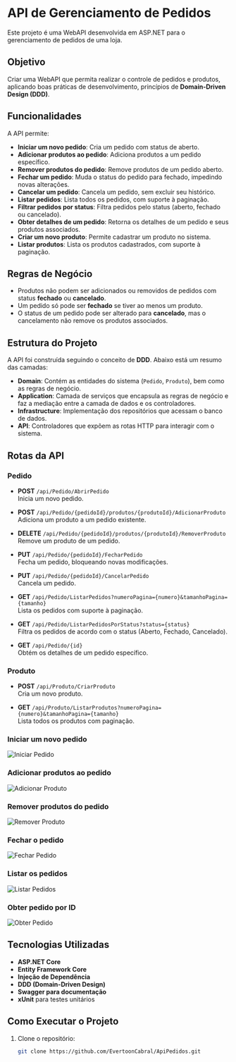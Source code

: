 # API de Gerenciamento de Pedidos

Este projeto é uma WebAPI desenvolvida em ASP.NET para o gerenciamento de pedidos de uma loja.

## Objetivo

Criar uma WebAPI que permita realizar o controle de pedidos e produtos, aplicando boas práticas de desenvolvimento, princípios de **Domain-Driven Design (DDD)**.

## Funcionalidades

A API permite:

- **Iniciar um novo pedido**: Cria um pedido com status de aberto.
- **Adicionar produtos ao pedido**: Adiciona produtos a um pedido específico.
- **Remover produtos do pedido**: Remove produtos de um pedido aberto.
- **Fechar um pedido**: Muda o status do pedido para fechado, impedindo novas alterações.
- **Cancelar um pedido**: Cancela um pedido, sem excluir seu histórico.
- **Listar pedidos**: Lista todos os pedidos, com suporte à paginação.
- **Filtrar pedidos por status**: Filtra pedidos pelo status (aberto, fechado ou cancelado).
- **Obter detalhes de um pedido**: Retorna os detalhes de um pedido e seus produtos associados.
- **Criar um novo produto**: Permite cadastrar um produto no sistema.
- **Listar produtos**: Lista os produtos cadastrados, com suporte à paginação.

## Regras de Negócio

- Produtos não podem ser adicionados ou removidos de pedidos com status **fechado** ou **cancelado**.
- Um pedido só pode ser **fechado** se tiver ao menos um produto.
- O status de um pedido pode ser alterado para **cancelado**, mas o cancelamento não remove os produtos associados.

## Estrutura do Projeto

A API foi construída seguindo o conceito de **DDD**. Abaixo está um resumo das camadas:

- **Domain**: Contém as entidades do sistema (`Pedido`, `Produto`), bem como as regras de negócio.
- **Application**: Camada de serviços que encapsula as regras de negócio e faz a mediação entre a camada de dados e os controladores.
- **Infrastructure**: Implementação dos repositórios que acessam o banco de dados.
- **API**: Controladores que expõem as rotas HTTP para interagir com o sistema.

## Rotas da API

### Pedido

- **POST** `/api/Pedido/AbrirPedido`  
  Inicia um novo pedido.

- **POST** `/api/Pedido/{pedidoId}/produtos/{produtoId}/AdicionarProduto`  
  Adiciona um produto a um pedido existente.

- **DELETE** `/api/Pedido/{pedidoId}/produtos/{produtoId}/RemoverProduto`  
  Remove um produto de um pedido.

- **PUT** `/api/Pedido/{pedidoId}/FecharPedido`  
  Fecha um pedido, bloqueando novas modificações.

- **PUT** `/api/Pedido/{pedidoId}/CancelarPedido`  
  Cancela um pedido.

- **GET** `/api/Pedido/ListarPedidos?numeroPagina={numero}&tamanhoPagina={tamanho}`  
  Lista os pedidos com suporte à paginação.

- **GET** `/api/Pedido/ListarPedidosPorStatus?status={status}`  
  Filtra os pedidos de acordo com o status (Aberto, Fechado, Cancelado).

- **GET** `/api/Pedido/{id}`  
  Obtém os detalhes de um pedido específico.

### Produto

- **POST** `/api/Produto/CriarProduto`  
  Cria um novo produto.

- **GET** `/api/Produto/ListarProdutos?numeroPagina={numero}&tamanhoPagina={tamanho}`  
  Lista todos os produtos com paginação.

### Iniciar um novo pedido

![Iniciar Pedido](https://github.com/user-attachments/assets/e50a5872-c6c9-4f9a-97e2-b95aba79e133)

### Adicionar produtos ao pedido

![Adicionar Produto](https://github.com/user-attachments/assets/f3219295-7094-47ae-81af-4222d2afffcf)

### Remover produtos do pedido

![Remover Produto](https://github.com/user-attachments/assets/7ba9114e-a855-43c6-af07-bb68492cafc4)

### Fechar o pedido

![Fechar Pedido](https://github.com/user-attachments/assets/c16238b8-780b-4483-9e67-899edd7dfaa0)

### Listar os pedidos

![Listar Pedidos](https://github.com/user-attachments/assets/026aae65-44ae-4c6c-8218-615fcfc811c5)

### Obter pedido por ID

![Obter Pedido](https://github.com/user-attachments/assets/24b38a5e-81a6-46f2-bd2e-331fc9b9bb35)



## Tecnologias Utilizadas

- **ASP.NET Core**
- **Entity Framework Core**
- **Injeção de Dependência**
- **DDD (Domain-Driven Design)**
- **Swagger para documentação**
- **xUnit** para testes unitários

## Como Executar o Projeto

1. Clone o repositório:
   ```bash
   git clone https://github.com/EvertoonCabral/ApiPedidos.git
